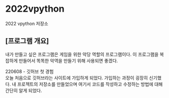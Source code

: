 # 2022vpython
2022 vpython 저장소
## [프로그램 개요]
내가 만들고 싶은 프로그램은 게임을 위한 악당 역할의 프로그램이다. 이 프로그램을 복잡하게 만들어서 똑똑한 악역을 만들기 위해 사용되면 좋겠다.

220608 - 깃허브 첫 경험  
오늘 처음으로 깃허브라는 사이트에 가입하게 되었다. 가입하는 과정이 굉장히 신기했다. 내 프로젝트의 저장소를 만들었으며 여기서 코드를 작성하고 수정하는 방법에 대해 간단히 알게 되었다.
